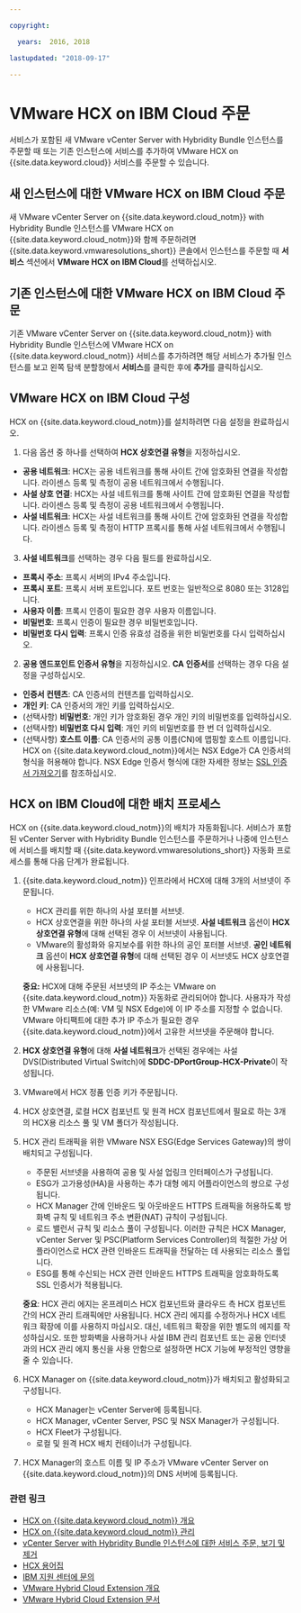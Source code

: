 ```yaml
---

copyright:

  years:  2016, 2018

lastupdated: "2018-09-17"

---
```


# VMware HCX on IBM Cloud 주문

서비스가 포함된 새 VMware vCenter Server with Hybridity Bundle 인스턴스를 주문할 때 또는 기존 인스턴스에 서비스를 추가하여 VMware HCX on {{site.data.keyword.cloud}} 서비스를 주문할 수 있습니다.

## 새 인스턴스에 대한 VMware HCX on IBM Cloud 주문

새 VMware vCenter Server on {{site.data.keyword.cloud_notm}} with Hybridity Bundle 인스턴스를 VMware HCX on {{site.data.keyword.cloud_notm}}와 함께 주문하려면 {{site.data.keyword.vmwaresolutions_short}} 콘솔에서 인스턴스를 주문할 때 **서비스** 섹션에서 **VMware HCX on IBM Cloud**를 선택하십시오.


## 기존 인스턴스에 대한 VMware HCX on IBM Cloud 주문

기존 VMware vCenter Server on {{site.data.keyword.cloud_notm}} with Hybridity Bundle 인스턴스에 VMware HCX on {{site.data.keyword.cloud_notm}} 서비스를 추가하려면 해당 서비스가 추가될 인스턴스를 보고 왼쪽 탐색 분할창에서 **서비스**를 클릭한 후에 **추가**를 클릭하십시오.

## VMware HCX on IBM Cloud 구성

HCX on {{site.data.keyword.cloud_notm}}를 설치하려면 다음 설정을 완료하십시오.
1. 다음 옵션 중 하나를 선택하여 **HCX 상호연결 유형**을 지정하십시오.
  * **공용 네트워크**: HCX는 공용 네트워크를 통해 사이트 간에 암호화된 연결을 작성합니다. 라이센스 등록 및 측정이 공용 네트워크에서 수행됩니다.
  * **사설 상호 연결**: HCX는 사설 네트워크를 통해 사이트 간에 암호화된 연결을 작성합니다. 라이센스 등록 및 측정이 공용 네트워크에서 수행됩니다.
  * **사설 네트워크**: HCX는 사설 네트워크를 통해 사이트 간에 암호화된 연결을 작성합니다. 라이센스 등록 및 측정이 HTTP 프록시를 통해 사설 네트워크에서 수행됩니다.
3. **사설 네트워크**를 선택하는 경우 다음 필드를 완료하십시오.
  * **프록시 주소**: 프록시 서버의 IPv4 주소입니다.
  * **프록시 포트**: 프록시 서버 포트입니다. 포트 번호는 일반적으로 8080 또는 3128입니다.
  * **사용자 이름**: 프록시 인증이 필요한 경우 사용자 이름입니다.
  * **비밀번호**: 프록시 인증이 필요한 경우 비밀번호입니다.
  * **비밀번호 다시 입력**: 프록시 인증 유효성 검증을 위한 비밀번호를 다시 입력하십시오. 
2. **공용 엔드포인트 인증서 유형**을 지정하십시오. **CA 인증서**를 선택하는 경우 다음 설정을 구성하십시오.
  * **인증서 컨텐츠**: CA 인증서의 컨텐츠를 입력하십시오.
  * **개인 키**: CA 인증서의 개인 키를 입력하십시오.
  * (선택사항) **비밀번호**: 개인 키가 암호화된 경우 개인 키의 비밀번호를 입력하십시오.
  * (선택사항) **비밀번호 다시 입력**: 개인 키의 비밀번호를 한 번 더 입력하십시오.
  * (선택사항) **호스트 이름**: CA 인증서의 공통 이름(CN)에 맵핑할 호스트 이름입니다. HCX on {{site.data.keyword.cloud_notm}}에서는 NSX Edge가 CA 인증서의 형식을 허용해야 합니다. NSX Edge 인증서 형식에 대한 자세한 정보는 [SSL 인증서 가져오기](https://docs.vmware.com/en/VMware-NSX-for-vSphere/6.3/com.vmware.nsx.admin.doc/GUID-19D3A4FD-DF17-43A3-9343-25EE28273BC6.html)를 참조하십시오.
  <!--Need enhancement, it is still not clear what the key pair is used for, is it for connecting to NSX? This is not in architecture doc either. -->

## HCX on IBM Cloud에 대한 배치 프로세스

HCX on {{site.data.keyword.cloud_notm}}의 배치가 자동화됩니다. 서비스가 포함된 vCenter Server with Hybridity Bundle 인스턴스를 주문하거나 나중에 인스턴스에 서비스를 배치할 때 {{site.data.keyword.vmwaresolutions_short}} 자동화 프로세스를 통해 다음 단계가 완료됩니다.
1. {{site.data.keyword.cloud_notm}} 인프라에서 HCX에 대해 3개의 서브넷이 주문됩니다.
   * HCX 관리를 위한 하나의 사설 포터블 서브넷.
   * HCX 상호연결을 위한 하나의 사설 포터블 서브넷. **사설 네트워크** 옵션이 **HCX 상호연결 유형**에 대해 선택된 경우 이 서브넷이 사용됩니다.
   * VMware의 활성화와 유지보수를 위한 하나의 공인 포터블 서브넷. **공인 네트워크** 옵션이 **HCX 상호연결 유형**에 대해 선택된 경우 이 서브넷도 HCX 상호연결에 사용됩니다.

   **중요:** HCX에 대해 주문된 서브넷의 IP 주소는 VMware on {{site.data.keyword.cloud_notm}} 자동화로 관리되어야 합니다. 사용자가 작성한 VMware 리소스(예: VM 및 NSX Edge)에 이 IP 주소를 지정할 수 없습니다. VMware 아티팩트에 대한 추가 IP 주소가 필요한 경우 {{site.data.keyword.cloud_notm}}에서 고유한 서브넷을 주문해야 합니다.
2. **HCX 상호연결 유형**에 대해 **사설 네트워크**가 선택된 경우에는 사설 DVS(Distributed Virtual Switch)에 **SDDC-DPortGroup-HCX-Private**이 작성됩니다.
3. VMware에서 HCX 정품 인증 키가 주문됩니다.
4. HCX 상호연결, 로컬 HCX 컴포넌트 및 원격 HCX 컴포넌트에서 필요로 하는 3개의 HCX용 리소스 풀 및 VM 폴더가 작성됩니다.
5. HCX 관리 트래픽을 위한 VMware NSX ESG(Edge Services Gateway)의 쌍이 배치되고 구성됩니다.
   * 주문된 서브넷을 사용하여 공용 및 사설 업링크 인터페이스가 구성됩니다.
   * ESG가 고가용성(HA)을 사용하는 추가 대형 에지 어플라이언스의 쌍으로 구성됩니다.
   * HCX Manager 간에 인바운드 및 아웃바운드 HTTPS 트래픽을 허용하도록 방화벽 규칙 및 네트워크 주소 변환(NAT) 규칙이 구성됩니다.
   * 로드 밸런서 규칙 및 리소스 풀이 구성됩니다. 이러한 규칙은 HCX Manager, vCenter Server 및 PSC(Platform Services Controller)의 적절한 가상 어플라이언스로 HCX 관련 인바운드 트래픽을 전달하는 데 사용되는 리소스 풀입니다.
   * ESG를 통해 수신되는 HCX 관련 인바운드 HTTPS 트래픽을 암호화하도록 SSL 인증서가 적용됩니다.

   **중요**: HCX 관리 에지는 온프레미스 HCX 컴포넌트와 클라우드 측 HCX 컴포넌트 간의 HCX 관리 트래픽에만 사용됩니다. HCX 관리 에지를 수정하거나 HCX 네트워크 확장에 이를 사용하지 마십시오. 대신, 네트워크 확장을 위한 별도의 에지를 작성하십시오. 또한 방화벽을 사용하거나 사설 IBM 관리 컴포넌트 또는 공용 인터넷과의 HCX 관리 에지 통신을 사용 안함으로 설정하면 HCX 기능에 부정적인 영향을 줄 수 있습니다.

6. HCX Manager on {{site.data.keyword.cloud_notm}}가 배치되고 활성화되고 구성됩니다.
   * HCX Manager는 vCenter Server에 등록됩니다.
   * HCX Manager, vCenter Server, PSC 및 NSX Manager가 구성됩니다.
   * HCX Fleet가 구성됩니다.
   * 로컬 및 원격 HCX 배치 컨테이너가 구성됩니다.
7. HCX Manager의 호스트 이름 및 IP 주소가 VMware vCenter Server on {{site.data.keyword.cloud_notm}}의 DNS 서버에 등록됩니다.

### 관련 링크

* [HCX on {{site.data.keyword.cloud_notm}} 개요](hcx_considerations.html)
* [HCX on {{site.data.keyword.cloud_notm}} 관리](managinghcx.html)
* [vCenter Server with Hybridity Bundle 인스턴스에 대한 서비스 주문, 보기 및 제거](../vcenter/vc_hybrid_addingremovingservices.html)
* [HCX 용어집](hcx_glossary.html)
* [IBM 지원 센터에 문의](../vmonic/trbl_support.html)
* [VMware Hybrid Cloud Extension 개요](https://cloud.vmware.com/vmware-hcx)
* [VMware Hybrid Cloud Extension 문서](https://hcx.vmware.com/#vm-documentation)
